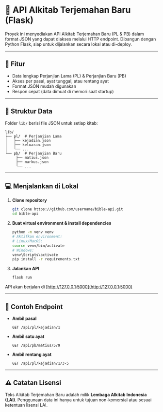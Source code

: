 # 📖 API Alkitab Terjemahan Baru (Flask)

Proyek ini menyediakan API Alkitab Terjemahan Baru (PL & PB) dalam format JSON yang dapat diakses melalui HTTP endpoint. Dibangun dengan Python Flask, siap untuk dijalankan secara lokal atau di-deploy.

---

## 🚀 Fitur

- Data lengkap Perjanjian Lama (PL) & Perjanjian Baru (PB)
- Akses per pasal, ayat tunggal, atau rentang ayat
- Format JSON mudah digunakan
- Respon cepat (data dimuat di memori saat startup)

---

## 📂 Struktur Data

Folder `lib/` berisi file JSON untuk setiap kitab:

```text
lib/
├── pl/  # Perjanjian Lama
│   ├── kejadian.json
│   ├── keluaran.json
│   └── ...
└── pb/  # Perjanjian Baru
     ├── matius.json
     ├── markus.json
     └── ...
```

---

## 💻 Menjalankan di Lokal

1. **Clone repository**

   ```bash
   git clone https://github.com/username/bible-api.git
   cd bible-api
   ```

2. **Buat virtual environment & install dependencies**

   ```bash
   python -m venv venv
   # Aktifkan environment:
   # Linux/MacOS:
   source venv/bin/activate
   # Windows:
   venv\Scripts\activate
   pip install -r requirements.txt
   ```

3. **Jalankan API**

   ```bash
   flask run
   ```

API akan berjalan di [http://127.0.0.1:5000](http://127.0.0.1:5000)

---

## 📡 Contoh Endpoint

- **Ambil pasal**
  ```http
  GET /api/pl/kejadian/1
  ```
- **Ambil satu ayat**
  ```http
  GET /api/pb/matius/5/9
  ```
- **Ambil rentang ayat**
  ```http
  GET /api/pl/kejadian/1/3-5
  ```

---

## ⚠️ Catatan Lisensi

Teks Alkitab Terjemahan Baru adalah milik **Lembaga Alkitab Indonesia (LAI)**. Penggunaan data ini hanya untuk tujuan non-komersial atau sesuai ketentuan lisensi LAI.
